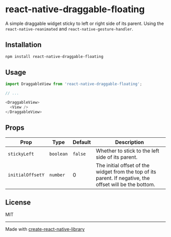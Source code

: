 # react-native-draggable-floating

A simple draggable widget sticky to left or right side of its parent. Using the `react-native-reanimated` and `react-native-gesture-handler`.  

## Installation

```sh
npm install react-native-draggable-floating
```

## Usage

```js
import DraggableView from 'react-native-draggable-floating';

// ...

<DraggableView>
  <View />
</DraggableView>
```

## Props


 Prop | Type | Default | Description 
 --- | --- | --- | ---
 `stickyLeft` | `boolean` | `false` | Whether to stick to the left side of its parent. 
`initialOffsetY` | `number` | 0 | The initial offset of the widget from the top of its parent. If negative, the offset will be the bottom. 

## License

MIT

---

Made with [create-react-native-library](https://github.com/callstack/react-native-builder-bob)
